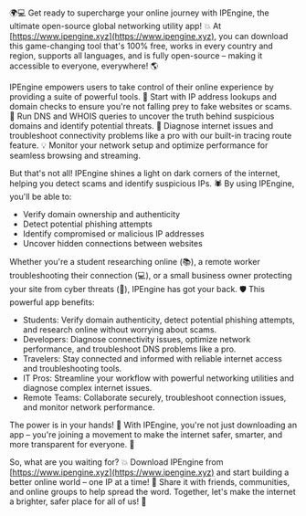 🌍💻 Get ready to supercharge your online journey with IPEngine, the ultimate open-source global networking utility app! 💥 At [https://www.ipengine.xyz](https://www.ipengine.xyz), you can download this game-changing tool that's 100% free, works in every country and region, supports all languages, and is fully open-source – making it accessible to everyone, everywhere! 🌎

IPEngine empowers users to take control of their online experience by providing a suite of powerful tools. 🔧 Start with IP address lookups and domain checks to ensure you're not falling prey to fake websites or scams. 👀 Run DNS and WHOIS queries to uncover the truth behind suspicious domains and identify potential threats. 🚨 Diagnose internet issues and troubleshoot connectivity problems like a pro with our built-in tracing route feature. 💡 Monitor your network setup and optimize performance for seamless browsing and streaming.

But that's not all! IPEngine shines a light on dark corners of the internet, helping you detect scams and identify suspicious IPs. 🕷️ By using IPEngine, you'll be able to:

* Verify domain ownership and authenticity
* Detect potential phishing attempts
* Identify compromised or malicious IP addresses
* Uncover hidden connections between websites

Whether you're a student researching online (📚), a remote worker troubleshooting their connection (💻), or a small business owner protecting your site from cyber threats (💸), IPEngine has got your back. 🛡️ This powerful app benefits:

* Students: Verify domain authenticity, detect potential phishing attempts, and research online without worrying about scams.
* Developers: Diagnose connectivity issues, optimize network performance, and troubleshoot DNS problems like a pro.
* Travelers: Stay connected and informed with reliable internet access and troubleshooting tools.
* IT Pros: Streamline your workflow with powerful networking utilities and diagnose complex internet issues.
* Remote Teams: Collaborate securely, troubleshoot connection issues, and monitor network performance.

The power is in your hands! 🔩 With IPEngine, you're not just downloading an app – you're joining a movement to make the internet safer, smarter, and more transparent for everyone. 🌟

So, what are you waiting for? 💥 Download IPEngine from [https://www.ipengine.xyz](https://www.ipengine.xyz) and start building a better online world – one IP at a time! 🚀 Share it with friends, communities, and online groups to help spread the word. Together, let's make the internet a brighter, safer place for all of us! 💫